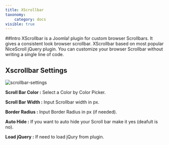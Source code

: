 ```yaml
---
title: XScrollbar
taxonomy:
    category: docs
visible: true
---
```


##Intro
XScrollbar is a Joomla! plugin for custom browser Scrollbars. It gives a consistent look browser scrollbar. XScrollbar based on most popular NiceScroll jQuery plugin. You can customize your browser Scrollbar without writing a single line of code.

## Xscrollbar Settings
![scrollbar-settings](scrollbar-settings.png)

**Scroll Bar Color :** Select a Color by Color Picker.

**Scroll Bar Width :** Input Scrollbar width in px.

**Border Radius :** Input Border Radius in px (if needed).

**Auto Hide :** If you want to auto hide your Scroll bar make it yes (deafult is no).

**Load jQuery :** If need to load jQury from plugin.